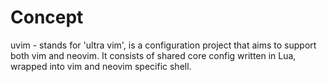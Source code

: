# Concept

uvim - stands for 'ultra vim', is a configuration project that aims to support both vim and neovim.
It consists of shared core config written in Lua, wrapped into vim and neovim specific shell.
